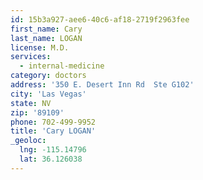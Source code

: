 ```yaml
---
id: 15b3a927-aee6-40c6-af18-2719f2963fee
first_name: Cary
last_name: LOGAN
license: M.D.
services:
  - internal-medicine
category: doctors
address: '350 E. Desert Inn Rd  Ste G102'
city: 'Las Vegas'
state: NV
zip: '89109'
phone: 702-499-9952
title: 'Cary LOGAN'
_geoloc:
  lng: -115.14796
  lat: 36.126038
---
```

